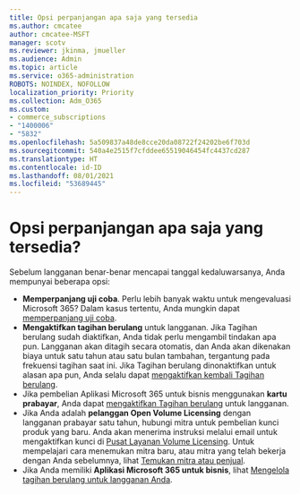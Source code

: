 ```yaml
---
title: Opsi perpanjangan apa saja yang tersedia
ms.author: cmcatee
author: cmcatee-MSFT
manager: scotv
ms.reviewer: jkinma, jmueller
ms.audience: Admin
ms.topic: article
ms.service: o365-administration
ROBOTS: NOINDEX, NOFOLLOW
localization_priority: Priority
ms.collection: Adm_O365
ms.custom:
- commerce_subscriptions
- "1400006"
- "5832"
ms.openlocfilehash: 5a509837a48de8cce20da08722f24202be6f703d
ms.sourcegitcommit: 540a4e2515f7cfddee65519046454fc4437cd287
ms.translationtype: HT
ms.contentlocale: id-ID
ms.lasthandoff: 08/01/2021
ms.locfileid: "53689445"
---
```

# <a name="what-are-my-options-to-extend"></a>Opsi perpanjangan apa saja yang tersedia?

Sebelum langganan benar-benar mencapai tanggal kedaluwarsanya, Anda mempunyai beberapa opsi:

- **Memperpanjang uji coba**.  Perlu lebih banyak waktu untuk mengevaluasi Microsoft 365? Dalam kasus tertentu, Anda mungkin dapat  [memperpanjang uji coba](https://docs.microsoft.com/microsoft-365/commerce/extend-your-trial).  
- **Mengaktifkan tagihan berulang** untuk langganan. Jika Tagihan berulang sudah diaktifkan, Anda tidak perlu mengambil tindakan apa pun. Langganan akan ditagih secara otomatis, dan Anda akan dikenakan biaya untuk satu tahun atau satu bulan tambahan, tergantung pada frekuensi tagihan saat ini. Jika Tagihan berulang dinonaktifkan untuk alasan apa pun, Anda selalu dapat  [mengaktifkan kembali Tagihan berulang](https://docs.microsoft.com/microsoft-365/commerce/subscriptions/renew-your-subscription).
- Jika pembelian Aplikasi Microsoft 365 untuk bisnis menggunakan  **kartu prabayar**, Anda dapat  [mengaktifkan Tagihan berulang](https://docs.microsoft.com/microsoft-365/commerce/subscriptions/renew-your-subscription)  untuk langganan.
- Jika Anda adalah  **pelanggan Open Volume Licensing**  dengan langganan prabayar satu tahun, hubungi mitra untuk pembelian kunci produk yang baru. Anda akan menerima instruksi melalui email untuk mengaktifkan kunci di  [Pusat Layanan Volume Licensing](https://go.microsoft.com/fwlink/p/?LinkID=282016). Untuk mempelajari cara menemukan mitra baru, atau mitra yang telah bekerja dengan Anda sebelumnya, lihat  [Temukan mitra atau penjual](https://docs.microsoft.com/microsoft-365/admin/manage/find-your-partner-or-reseller).
- Jika Anda memiliki  **Aplikasi Microsoft 365 untuk bisnis**, lihat  [Mengelola tagihan berulang untuk langganan Anda](https://docs.microsoft.com/microsoft-365/commerce/subscriptions/renew-your-subscription).
